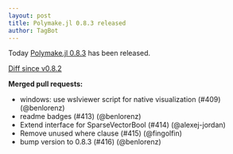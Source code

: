 ```yaml
---
layout: post
title: Polymake.jl 0.8.3 released
author: TagBot
---
```


Today [Polymake.jl 0.8.3](https://github.com/oscar-system/Polymake.jl/releases/tag/v0.8.3) has
been released.

[Diff since v0.8.2](https://github.com/oscar-system/Polymake.jl/compare/v0.8.2...v0.8.3)



**Merged pull requests:**
- windows: use wslviewer script for native visualization (#409) (@benlorenz)
- readme badges (#413) (@benlorenz)
- Extend interface for SparseVectorBool (#414) (@alexej-jordan)
- Remove unused where clause (#415) (@fingolfin)
- bump version to 0.8.3 (#416) (@benlorenz)
